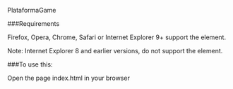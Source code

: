 PlataformaGame

###Requirements

Firefox, Opera, Chrome, Safari or Internet Explorer 9+ support the element.

Note: Internet Explorer 8 and earlier versions, do not support the <canvas> element.

###To use this:

Open the page index.html in your browser

